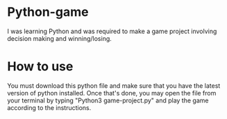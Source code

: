 # Python-game
I was learning Python and was required to make a game project involving decision making and winning/losing.

# How to use
You must download this python file and make sure that you have the latest version of python installed. Once that's done, you may open the file from your terminal by typing "Python3 game-project.py" and play the game according to the instructions.
